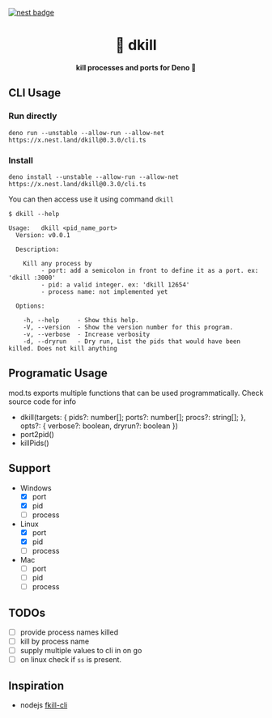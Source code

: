 [![nest badge](https://nest.land/badge.svg)](https://nest.land/package/your-module)

<h1 align="center">
  🎯 dkill
</h1>

<p align="center">
  <b>kill processes and ports for Deno 🦕</b>
</p>

## CLI Usage

### Run directly

```
deno run --unstable --allow-run --allow-net https://x.nest.land/dkill@0.3.0/cli.ts
```

### Install

```
deno install --unstable --allow-run --allow-net https://x.nest.land/dkill@0.3.0/cli.ts
```

You can then access use it using command `dkill`

```
$ dkill --help

Usage:   dkill <pid_name_port>
  Version: v0.0.1

  Description:

    Kill any process by
         - port: add a semicolon in front to define it as a port. ex: 'dkill :3000'
         - pid: a valid integer. ex: 'dkill 12654'
         - process name: not implemented yet

  Options:

    -h, --help     - Show this help.
    -V, --version  - Show the version number for this program.
    -v, --verbose  - Increase verbosity
    -d, --dryrun   - Dry run, List the pids that would have been killed. Does not kill anything
```

## Programatic Usage

mod.ts exports multiple functions that can be used programmatically. Check
source code for info

- dkill(targets: { pids?: number[]; ports?: number[]; procs?: string[]; },
  opts?: { verbose?: boolean, dryrun?: boolean })
- port2pid()
- killPids()

## Support

- Windows
  - [x] port
  - [x] pid
  - [ ] process
- Linux
  - [x] port
  - [x] pid
  - [ ] process
- Mac
  - [ ] port
  - [ ] pid
  - [ ] process

## TODOs

- [ ] provide process names killed
- [ ] kill by process name
- [ ] supply multiple values to cli in on go
- [ ] on linux check if `ss` is present.

## Inspiration

- nodejs [fkill-cli](https://www.npmjs.com/package/fkill-cli)
